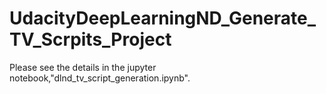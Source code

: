 # UdacityDeepLearningND_Generate_TV_Scrpits_Project
Please see the details in the jupyter notebook,"dlnd_tv_script_generation.ipynb".
